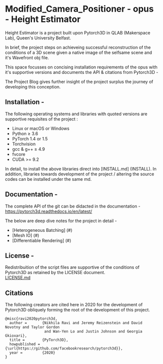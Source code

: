 # Modified_Camera_Positioner - opus - Height Estimator 

Height Estimator is a project built upon Pytorch3D in QLAB (Makerspace Lab), Queen's University Belfast.

In brief, the project steps on achieveing successful reconstruction of the conditions of a 3D scene given a native image of the selfsame scene and it's Wavefront obj file.

This space focusses on concising installation requirements of the opus with it's supportive versions and documents the API & citations from Pytorch3D -

The Project Blog gives further insight of the project surplus the journey of developing this conception.

## Installation -

The following operating systems and libraries with quoted versions are supportive requisites of the project :
 
   * Linux or macOS or Windows
   * Python ≥ 3.6
   * PyTorch 1.4 or 1.5
   * Torchvision 
   * gcc & g++ ≥ 4.9
   * fvcore
   * CUDA >= 9.2 

In detail, to install the above libraries direct into [INSTALL.md] (INSTALL). In addition, libraries towards development of the project / altering the source codes can be installed under the same md. 
  
## Documentation -

The complete API of the git can be didacted in the documentation - https://pytorch3d.readthedocs.io/en/latest/

The below are deep dive notes for the project in detail -

* [Heterogeneous Batching] (#) 
* [Mesh IO] (#) 
* [Differentiable Rendering] (#) 


## License - 

Redistribuition of the script files are supportive of the conditions of Pytorch3D as retained by the LICENSE document.  
[LICENSE.md](LICENSE)

## Citations

The following creators are cited here in 2020 for the development of Pytorch3D obliquely forming the root of the development of this project.

```
@misc{ravi2020pytorch3d,
  author =       {Nikhila Ravi and Jeremy Reizenstein and David Novotny and Taylor Gordon
                  and Wan-Yen Lo and Justin Johnson and Georgia Gkioxari},
  title =        {PyTorch3D},
  howpublished = {\url{https://github.com/facebookresearch/pytorch3d}},
  year =         {2020}
}
```
